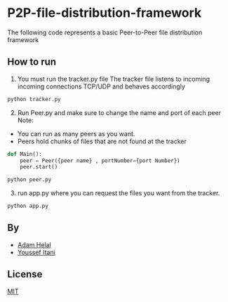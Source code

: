 # P2P-file-distribution-framework
The following code represents a basic Peer-to-Peer file distribution framework
## How to run

1. You must run the tracker.py file
The tracker file listens to incoming incoming connections TCP/UDP and behaves accordingly 
```bash
python tracker.py
```
2. Run Peer.py and make sure to change the name and port of each peer 
Note: 
- You can run as many peers as you want.
- Peers hold chunks of files that are not found at the tracker
```python
def Main():
    peer = Peer({peer name} , portNumber={port Number})
    peer.start()    
```
```bash
python peer.py
```
3. run app.py where you can request the files you want from the tracker. 
```bash
python app.py
```

## By
- [Adam Helal](https://github.com/AdamHelal)
- [Youssef Itani](https://github.com/ymi05)

## License
[MIT](https://choosealicense.com/licenses/mit/)
